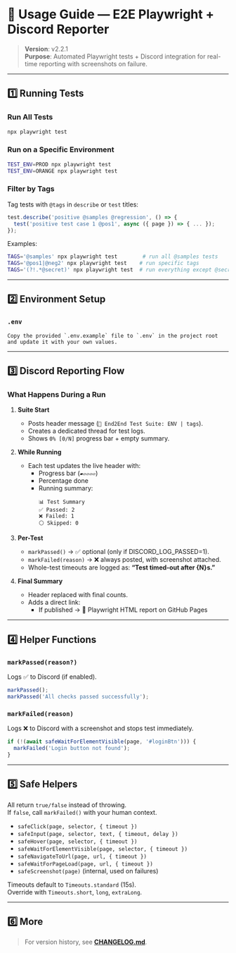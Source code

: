 # 📘 Usage Guide — E2E Playwright + Discord Reporter

> **Version**: v2.2.1  
> **Purpose**: Automated Playwright tests + Discord integration for real-time reporting with screenshots on failure.

---

## 1️⃣ Running Tests

### Run All Tests

```bash
npx playwright test
```

### Run on a Specific Environment

```bash
TEST_ENV=PROD npx playwright test
TEST_ENV=ORANGE npx playwright test
```

### Filter by Tags

Tag tests with `@tags` in `describe` or `test` titles:

```js
test.describe('positive @samples @regression', () => {
  test('positive test case 1 @pos1', async ({ page }) => { ... });
});
```

Examples:

```bash
TAGS='@samples' npx playwright test        # run all @samples tests
TAGS='@pos1|@neg2' npx playwright test    # run specific tags
TAGS='(?!.*@secret)' npx playwright test  # run everything except @secret
```

---

## 2️⃣ Environment Setup

### `.env`

```env
Copy the provided `.env.example` file to `.env` in the project root and update it with your own values.  
```

---

## 3️⃣ Discord Reporting Flow

### What Happens During a Run

1. **Suite Start**
   - Posts header message (`🧪 End2End Test Suite: ENV | tags`).
   - Creates a dedicated thread for test logs.
   - Shows `0% [0/N]` progress bar + empty summary.

2. **While Running**
   - Each test updates the live header with:
     - Progress bar (`▰▱▱▱▱`)
     - Percentage done
     - Running summary:
       ```
       📊 Test Summary
       ✅ Passed: 2
       ❌ Failed: 1
       ⚪ Skipped: 0
       ```

3. **Per-Test**
   - `markPassed()` → ✅ optional (only if DISCORD_LOG_PASSED=1).
   - `markFailed(reason)` → ❌ always posted, with screenshot attached.
   - Whole-test timeouts are logged as: **“Test timed-out after {N}s.”**

4. **Final Summary**
   - Header replaced with final counts.
   - Adds a direct link:
     - If published → 🔗 Playwright HTML report on GitHub Pages

---

## 4️⃣ Helper Functions

### `markPassed(reason?)`

Logs ✅ to Discord (if enabled).

```js
markPassed();
markPassed('All checks passed successfully');
```

### `markFailed(reason)`

Logs ❌ to Discord with a screenshot and stops test immediately.

```js
if (!(await safeWaitForElementVisible(page, '#loginBtn'))) {
  markFailed('Login button not found');
}
```

---

## 5️⃣ Safe Helpers

All return `true/false` instead of throwing.  
If `false`, call `markFailed()` with your human context.

- `safeClick(page, selector, { timeout })`
- `safeInput(page, selector, text, { timeout, delay })`
- `safeHover(page, selector, { timeout })`
- `safeWaitForElementVisible(page, selector, { timeout })`
- `safeNavigateToUrl(page, url, { timeout })`
- `safeWaitForPageLoad(page, url, { timeout })`
- `safeScreenshot(page)` (internal, used on failures)

Timeouts default to `Timeouts.standard` (15s).  
Override with `Timeouts.short`, `long`, `extraLong`.

---

## 6️⃣ More

> For version history, see **[CHANGELOG.md](./CHANGELOG.md)**.
